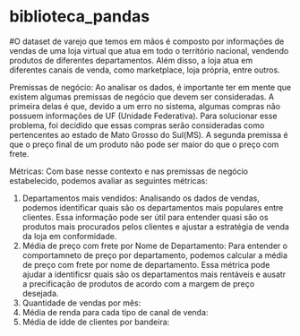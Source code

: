 # biblioteca_pandas

#O dataset de varejo que temos em mãos é composto por informações de vendas de uma loja virtual que atua em todo o território nacional, vendendo produtos de diferentes departamentos. Além disso, a loja atua em diferentes canais de venda, como marketplace, loja própria, entre outros.

Premissas de negócio:
Ao analisar os dados, é importante ter em mente que existem algumas premissas de negócio que devem ser consideradas. A primeira delas é que, devido a um erro no sistema, algumas compras não possuem informações de UF (Unidade Federativa). Para solucionar esse problema, foi decidido que essas compras serão consideradas como pertencentes ao estado de Mato Grosso do Sul(MS). A segunda premissa é que o preço final de um produto não pode ser maior do que o preço com frete.

Métricas:
Com base nesse contexto e nas premissas de negócio estabelecido, podemos avaliar as seguintes métricas:

1. Departamentos mais vendidos: Analisando os dados de vendas, podemos identificar quais são os departamentos mais populares entre clientes. Essa informação pode ser útil para entender quasi são os produtos mais procurados pelos clientes e ajustar a estratégia de venda da loja em conformidade.
2. Média de preço com frete por Nome de Departamento: Para entender o comportamneto de preço por departamento, podemos calcular a média de preço com frete por nome de departamento. Essa métrica pode ajudar a identificsr quais são os departamentos mais rentáveis e ausatr a precificação de produtos de acordo com a margem de preço desejada.
3. Quantidade de vendas por mês:
4. Média de renda para cada tipo de canal de venda:
5. Média de idde de clientes por bandeira:
